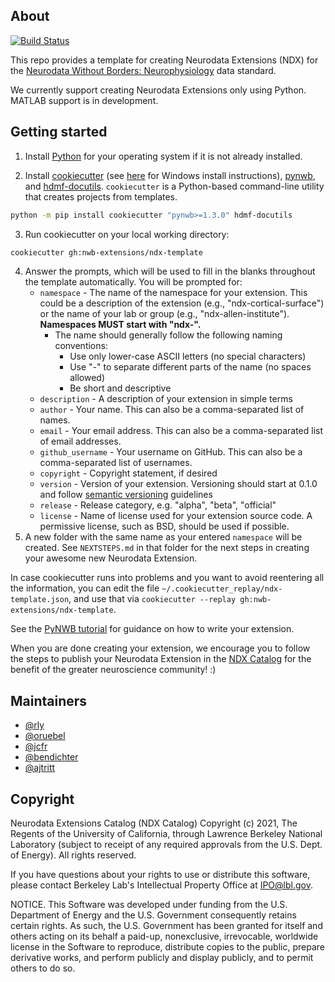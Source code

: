 ## About

[![Build Status](https://dev.azure.com/nwb-extensions/ndx-template/_apis/build/status/nwb-extensions.ndx-template?branchName=master)](https://dev.azure.com/nwb-extensions/ndx-template/_build/latest?definitionId=1&branchName=master)

This repo provides a template for creating Neurodata Extensions (NDX) for the
[Neurodata Without Borders: Neurophysiology](http://neurodatawithoutborders.github.io/)
 data standard.

We currently support creating Neurodata Extensions only using Python.
MATLAB support is in development.

## Getting started

1. Install [Python](https://www.python.org/downloads/) for your operating system if it is not already installed.

2. Install [cookiecutter](https://pypi.org/project/cookiecutter/) (see [here](https://cookiecutter.readthedocs.io/en/latest/installation.html) for Windows install instructions), [pynwb](https://pypi.org/project/pynwb/), and [hdmf-docutils](https://pypi.org/project/hdmf-docutils/).
`cookiecutter` is a Python-based command-line utility that creates projects from templates.
```bash
python -m pip install cookiecutter "pynwb>=1.3.0" hdmf-docutils
```
3. Run cookiecutter on your local working directory:
```bash
cookiecutter gh:nwb-extensions/ndx-template
```
4. Answer the prompts, which will be used to fill in the blanks throughout the
template automatically. You will be prompted for:
    - `namespace` - The name of the namespace for your extension. This could be a
    description of the extension (e.g., "ndx-cortical-surface") or the name of your
    lab or group (e.g., "ndx-allen-institute"). **Namespaces MUST start with "ndx-".**
      - The name should generally follow the following naming conventions:
        - Use only lower-case ASCII letters (no special characters)
        - Use "-" to separate different parts of the name (no spaces allowed)
        - Be short and descriptive
    - `description` - A description of your extension in simple terms
    - `author` - Your name. This can also be a comma-separated list of names.
    - `email` - Your email address. This can also be a comma-separated list of email addresses.
    - `github_username` - Your username on GitHub. This can also be a comma-separated list of usernames.
    - `copyright` - Copyright statement, if desired
    - `version` - Version of your extension. Versioning should start at 0.1.0 and follow [semantic versioning](https://semver.org/) guidelines
    - `release` - Release category, e.g. "alpha", "beta", "official"
    - `license` - Name of license used for your extension source code.
    A permissive license, such as BSD, should be used if possible.
5. A new folder with the same name as your entered `namespace` will be
created. See `NEXTSTEPS.md` in that folder for the next steps in creating
your awesome new Neurodata Extension.

In case cookiecutter runs into problems and you want to avoid reentering
all the information, you can edit the file `~/.cookiecutter_replay/ndx-template.json`,
and use that via `cookiecutter --replay gh:nwb-extensions/ndx-template`.

See the [PyNWB tutorial](https://pynwb.readthedocs.io/en/stable/tutorials/general/extensions.html) for guidance on how to write your extension.

When you are done creating your extension, we encourage you to follow the steps
to publish your Neurodata Extension in the [NDX Catalog](https://github.com/nwb-extensions/) for the benefit of the
greater neuroscience community! :)

## Maintainers
- [@rly](https://github.com/rly)
- [@oruebel](https://github.com/oruebel)
- [@jcfr](https://github.com/jcfr)
- [@bendichter](https://github.com/bendichter)
- [@ajtritt](https://github.com/ajtritt)

## Copyright

Neurodata Extensions Catalog (NDX Catalog) Copyright (c) 2021,
The Regents of the University of California, through Lawrence
Berkeley National Laboratory (subject to receipt of any required
approvals from the U.S. Dept. of Energy).  All rights reserved.

If you have questions about your rights to use or distribute this software,
please contact Berkeley Lab's Intellectual Property Office at
IPO@lbl.gov.

NOTICE.  This Software was developed under funding from the U.S. Department
of Energy and the U.S. Government consequently retains certain rights.  As
such, the U.S. Government has been granted for itself and others acting on
its behalf a paid-up, nonexclusive, irrevocable, worldwide license in the
Software to reproduce, distribute copies to the public, prepare derivative
works, and perform publicly and display publicly, and to permit others to do so.
